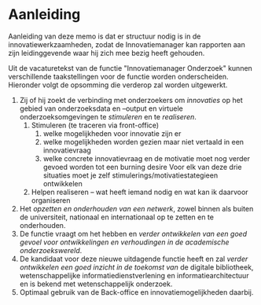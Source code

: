 # Aanleiding
Aanleiding van deze memo is dat er structuur nodig is in de innovatiewerkzaamheden, zodat de Innovatiemanager kan rapporten aan zijn leidinggevende waar hij zich mee bezig heeft gehouden.

Uit de vacaturetekst van de functie "Innovatiemanager Onderzoek" kunnen verschillende taakstellingen voor de functie worden onderscheiden. Hieronder volgt de opsomming die verderop zal worden uitgewerkt. 

1. Zij of hij zoekt de verbinding met onderzoekers om *innovaties* op het gebied van onderzoeksdata en –output en virtuele onderzoeksomgevingen te *stimuleren* en te *realiseren*.
    1. Stimuleren  (te traceren via front-office)
        1. welke mogelijkheden voor innovatie zijn er
        2. welke mogelijkheden worden gezien maar niet vertaald in een innovatievraag
        3. welke concrete innovatievraag en de motivatie moet nog verder gevoed worden tot een burning desire
    Voor elk van deze drie situaties moet je zelf stimulerings/motivatiestategieen ontwikkelen
    2. Helpen realiseren – wat heeft iemand nodig en wat kan ik daarvoor organiseren
2. Het *opzetten en onderhouden van een netwerk*, zowel binnen als buiten de universiteit, nationaal en internationaal op te zetten en te onderhouden. 
3. De functie vraagt om het hebben en *verder ontwikkelen van een goed gevoel voor ontwikkelingen en verhoudingen in de academische onderzoekswereld*. 
4. De kandidaat voor deze nieuwe uitdagende functie heeft en zal *verder ontwikkelen een goed inzicht in de toekomst van* de digitale bibliotheek, wetenschappelijke informatiedienstverlening en informatiearchitectuur en is bekend met wetenschappelijk onderzoek. 
5. Optimaal gebruik van de Back-office en innovatiemogelijkheden daarbij.